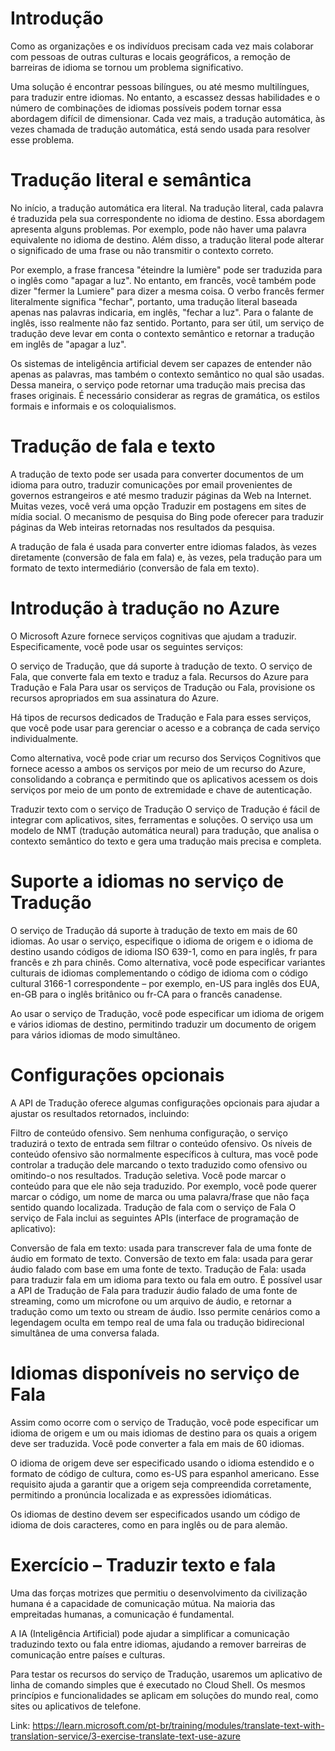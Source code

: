 # Introdução

Como as organizações e os indivíduos precisam cada vez mais colaborar com pessoas de outras culturas e locais geográficos, a remoção de barreiras de idioma se tornou um problema significativo.

Uma solução é encontrar pessoas bilíngues, ou até mesmo multilíngues, para traduzir entre idiomas. No entanto, a escassez dessas habilidades e o número de combinações de idiomas possíveis podem tornar essa abordagem difícil de dimensionar. Cada vez mais, a tradução automática, às vezes chamada de tradução automática, está sendo usada para resolver esse problema.

# Tradução literal e semântica
No início, a tradução automática era literal. Na tradução literal, cada palavra é traduzida pela sua correspondente no idioma de destino. Essa abordagem apresenta alguns problemas. Por exemplo, pode não haver uma palavra equivalente no idioma de destino. Além disso, a tradução literal pode alterar o significado de uma frase ou não transmitir o contexto correto.

Por exemplo, a frase francesa "éteindre la lumière" pode ser traduzida para o inglês como "apagar a luz". No entanto, em francês, você também pode dizer "fermer la Lumiere" para dizer a mesma coisa. O verbo francês fermer literalmente significa "fechar", portanto, uma tradução literal baseada apenas nas palavras indicaria, em inglês, "fechar a luz". Para o falante de inglês, isso realmente não faz sentido. Portanto, para ser útil, um serviço de tradução deve levar em conta o contexto semântico e retornar a tradução em inglês de "apagar a luz".

Os sistemas de inteligência artificial devem ser capazes de entender não apenas as palavras, mas também o contexto semântico no qual são usadas. Dessa maneira, o serviço pode retornar uma tradução mais precisa das frases originais. É necessário considerar as regras de gramática, os estilos formais e informais e os coloquialismos.

# Tradução de fala e texto
A tradução de texto pode ser usada para converter documentos de um idioma para outro, traduzir comunicações por email provenientes de governos estrangeiros e até mesmo traduzir páginas da Web na Internet. Muitas vezes, você verá uma opção Traduzir em postagens em sites de mídia social. O mecanismo de pesquisa do Bing pode oferecer para traduzir páginas da Web inteiras retornadas nos resultados da pesquisa.

A tradução de fala é usada para converter entre idiomas falados, às vezes diretamente (conversão de fala em fala) e, às vezes, pela tradução para um formato de texto intermediário (conversão de fala em texto).

# Introdução à tradução no Azure

O Microsoft Azure fornece serviços cognitivas que ajudam a traduzir. Especificamente, você pode usar os seguintes serviços:

O serviço de Tradução, que dá suporte à tradução de texto.
O serviço de Fala, que converte fala em texto e traduz a fala.
Recursos do Azure para Tradução e Fala
Para usar os serviços de Tradução ou Fala, provisione os recursos apropriados em sua assinatura do Azure.

Há tipos de recursos dedicados de Tradução e Fala para esses serviços, que você pode usar para gerenciar o acesso e a cobrança de cada serviço individualmente.

Como alternativa, você pode criar um recurso dos Serviços Cognitivos que fornece acesso a ambos os serviços por meio de um recurso do Azure, consolidando a cobrança e permitindo que os aplicativos acessem os dois serviços por meio de um ponto de extremidade e chave de autenticação.

Traduzir texto com o serviço de Tradução
O serviço de Tradução é fácil de integrar com aplicativos, sites, ferramentas e soluções. O serviço usa um modelo de NMT (tradução automática neural) para tradução, que analisa o contexto semântico do texto e gera uma tradução mais precisa e completa.

# Suporte a idiomas no serviço de Tradução
O serviço de Tradução dá suporte à tradução de texto em mais de 60 idiomas. Ao usar o serviço, especifique o idioma de origem e o idioma de destino usando códigos de idioma ISO 639-1, como en para inglês, fr para francês e zh para chinês. Como alternativa, você pode especificar variantes culturais de idiomas complementando o código de idioma com o código cultural 3166-1 correspondente – por exemplo, en-US para inglês dos EUA, en-GB para o inglês britânico ou fr-CA para o francês canadense.

Ao usar o serviço de Tradução, você pode especificar um idioma de origem e vários idiomas de destino, permitindo traduzir um documento de origem para vários idiomas de modo simultâneo.

# Configurações opcionais
A API de Tradução oferece algumas configurações opcionais para ajudar a ajustar os resultados retornados, incluindo:

Filtro de conteúdo ofensivo. Sem nenhuma configuração, o serviço traduzirá o texto de entrada sem filtrar o conteúdo ofensivo. Os níveis de conteúdo ofensivo são normalmente específicos à cultura, mas você pode controlar a tradução dele marcando o texto traduzido como ofensivo ou omitindo-o nos resultados.
Tradução seletiva. Você pode marcar o conteúdo para que ele não seja traduzido. Por exemplo, você pode querer marcar o código, um nome de marca ou uma palavra/frase que não faça sentido quando localizada.
Tradução de fala com o serviço de Fala
O serviço de Fala inclui as seguintes APIs (interface de programação de aplicativo):

Conversão de fala em texto: usada para transcrever fala de uma fonte de áudio em formato de texto.
Conversão de texto em fala: usada para gerar áudio falado com base em uma fonte de texto.
Tradução de Fala: usada para traduzir fala em um idioma para texto ou fala em outro.
É possível usar a API de Tradução de Fala para traduzir áudio falado de uma fonte de streaming, como um microfone ou um arquivo de áudio, e retornar a tradução como um texto ou stream de áudio. Isso permite cenários como a legendagem oculta em tempo real de uma fala ou tradução bidirecional simultânea de uma conversa falada.

# Idiomas disponíveis no serviço de Fala
Assim como ocorre com o serviço de Tradução, você pode especificar um idioma de origem e um ou mais idiomas de destino para os quais a origem deve ser traduzida. Você pode converter a fala em mais de 60 idiomas.

O idioma de origem deve ser especificado usando o idioma estendido e o formato de código de cultura, como es-US para espanhol americano. Esse requisito ajuda a garantir que a origem seja compreendida corretamente, permitindo a pronúncia localizada e as expressões idiomáticas.

Os idiomas de destino devem ser especificados usando um código de idioma de dois caracteres, como en para inglês ou de para alemão.

# Exercício – Traduzir texto e fala

Uma das forças motrizes que permitiu o desenvolvimento da civilização humana é a capacidade de comunicação mútua. Na maioria das empreitadas humanas, a comunicação é fundamental.

A IA (Inteligência Artificial) pode ajudar a simplificar a comunicação traduzindo texto ou fala entre idiomas, ajudando a remover barreiras de comunicação entre países e culturas.

Para testar os recursos do serviço de Tradução, usaremos um aplicativo de linha de comando simples que é executado no Cloud Shell. Os mesmos princípios e funcionalidades se aplicam em soluções do mundo real, como sites ou aplicativos de telefone.

Link: https://learn.microsoft.com/pt-br/training/modules/translate-text-with-translation-service/3-exercise-translate-text-use-azure


